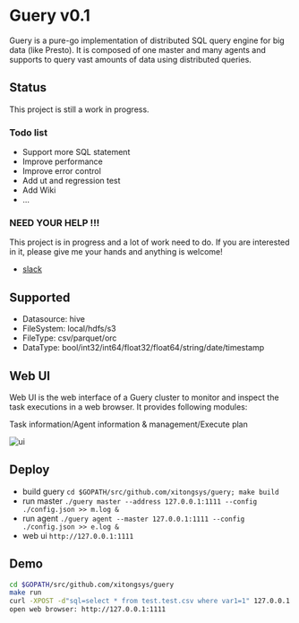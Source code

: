 # Guery v0.1
Guery is a pure-go implementation of distributed SQL query engine for big data (like Presto). It is composed of one master and many agents and supports to query vast amounts of data using distributed queries.

## Status
This project is still a work in progress.
### Todo list
* Support more SQL statement
* Improve performance
* Improve error control
* Add ut and regression test
* Add Wiki
* ...

### NEED YOUR HELP !!!
This project is in progress and a lot of work need to do. If you are interested in it, please give me your hands and anything is welcome!
* [slack](https://join.slack.com/t/guery-group/shared_invite/enQtNDA1MjM0MTA4OTYzLTljYjlmZjNkZTdiMWQ1YmNkMWNlOGQwMTA1YTg0ZTk1MTNhOWUxNzc1N2Y1MmQ4MThhNDMyZDliZWNmOTY4OGI)

## Supported
* Datasource: hive
* FileSystem: local/hdfs/s3
* FileType: csv/parquet/orc
* DataType: bool/int32/int64/float32/float64/string/date/timestamp

## Web UI
Web UI is the web interface of a Guery cluster to monitor and inspect the task executions in a web browser.
It provides following modules:

Task information/Agent information & management/Execute plan

![ui](https://github.com/xitongsys/guery/blob/master/doc/images/ui.png)

## Deploy
* build guery `cd $GOPATH/src/github.com/xitongsys/guery; make build`
* run master `./guery master --address 127.0.0.1:1111 --config ./config.json >> m.log &`
* run agent `./guery agent --master 127.0.0.1:1111 --config ./config.json >> e.log &`
* web ui `http://127.0.0.1:1111`


## Demo
```sh
cd $GOPATH/src/github.com/xitongsys/guery
make run
curl -XPOST -d"sql=select * from test.test.csv where var1=1" 127.0.0.1:1111/query
open web browser: http://127.0.0.1:1111
```








